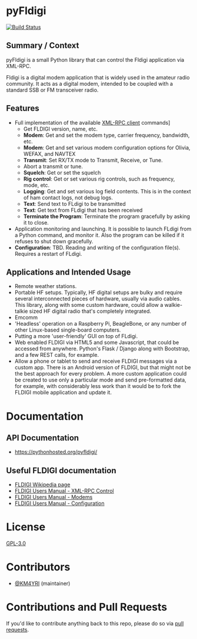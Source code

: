 # pyFldigi

[![Build Status](https://travis-ci.org/KM4YRI/pyFldigi.svg?branch=master)](https://travis-ci.org/KM4YRI/pyFldigi)

## Summary / Context

pyFldigi is a small Python library that can control the Fldigi application via XML-RPC.  

Fldigi is a digital modem application that is widely used in the amateur radio community.  It acts as a digital modem, intended to be coupled with a standard SSB or FM transceiver radio.

## Features

* Full implementation of the available [XML-RPC client](http://www.w1hkj.com/FldigiHelp-3.21/html/configuration_page.html) commands]
  * Get FLDIGI version, name, etc.
  * **Modem**: Get and set the modem type, carrier frequency, bandwidth, etc.
  * **Modem**: Get and set various modem configuration options for Olivia, WEFAX, and NAVTEX
  * **Transmit**: Set RX/TX mode to Transmit, Receive, or Tune.
  * Abort a transmit or tune.
  * **Squelch**: Get or set the squelch
  * **Rig control**: Get or set various rig controls, such as frequency, mode, etc.
  * **Logging**: Get and set various log field contents.  This is in the context of ham contact logs, not debug logs.
  * **Text**: Send text to FLdigi to be transmitted
  * **Text**: Get text from FLdigi that has been received
  * **Terminate the Program**: Terminate the program gracefully by asking it to close.
* Application monitoring and launching.  It is possible to launch FLdigi from a Python command, and monitor it.  Also the program can be killed if it refuses to shut down gracefully.
* **Configuration**: TBD.  Reading and writing of the configuration file(s).  Requires a restart of FLdigi.


## Applications and Intended Usage

* Remote weather stations.
* Portable HF setups.  Typically, HF digital setups are bulky and require several interconnected pieces of hardware, usually via audio cables.  This library, along with some custom hardware, could allow a walkie-talkie sized HF digital radio that's completely integrated.
* Emcomm
* 'Headless' operation on a Raspberry Pi, BeagleBone, or any number of other Linux-based single-board computers.
* Putting a more 'user-friendly' GUI on top of FLdigi.
* Web enabled FLDIGI via HTML5 and some Javascript, that could be accessed from anywhere.  Python's Flask / Django along with Bootstrap, and a few REST calls, for example.
* Allow a phone or tablet to send and receive FLDIGI messages via a custom app.  There is an Android version of FLDIGI, but that might not be the best approach for every problem.  A more custom application could be created to use only a particular mode and send pre-formatted data, for example, with considerably less work than it would be to fork the FLDIGI mobile application and update it.

# Documentation

## API Documentation

* https://pythonhosted.org/pyfldigi/

## Useful FLDIGI documentation

* [FLDIGI Wikipedia page](https://en.wikipedia.org/wiki/Fldigi)
* [FLDIGI Users Manual - XML-RPC Control](http://www.w1hkj.com/FldigiHelp-3.21/html/xmlrpc_control_page.html)
* [FLDIGI Users Manual - Modems](http://www.w1hkj.com/FldigiHelp-3.21/html/modems_page.html)
* [FLDIGI Users Manual - Configuration](http://www.w1hkj.com/FldigiHelp-3.21/html/configuration_page.html)

# License

[GPL-3.0](https://github.com/KM4YRI/pyFldigi/blob/master/LICENSE)

# Contributors

* [@KM4YRI](https://github.com/KM4YRI) (maintainer)

# Contributions and Pull Requests

If you'd like to contribute anything back to this repo, please do so via [pull requests](https://help.github.com/articles/using-pull-requests).
